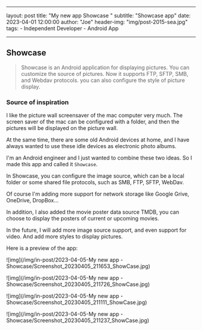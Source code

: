 ---
layout:     post
title:      "My new app Showcase "
subtitle:   "Showcase app"
date:       2023-04-01 12:00:00
author:     "Joe"
header-img: "img/post-2015-sea.jpg"
tags:
    - Independent Developer
    - Android App


------

## Showcase

> Showcase is an Android application for displaying pictures. You can customize the source of pictures. Now it supports FTP, SFTP, SMB, and Webdav protocols. you can also configure the style of picture display.

### Source of inspiration


I like the picture wall screensaver of the mac computer very much. The screen saver of the mac can be configured with a folder, and then the pictures will be displayed on the picture wall.

At the same time, there are some old Android devices at home, and I have always wanted to use these idle devices as electronic photo albums. 

I'm an Android engineer and I just wanted to combine these two ideas. So I made this app and called it `Showcase`.

In Showcase, you can configure the image source, which can be a local folder or some shared file protocols, such as SMB, FTP, SFTP, WebDav.

Of course I'm adding more support for network storage like Google Grive, OneDrive, DropBox...

In addition, I also added the movie poster data source TMDB, you can choose to display the posters of current or upcoming movies.

In the future, I will add more image source support, and even support for video. And add more styles to display pictures.

Here is a preview of the app:

![img](/img/in-post/2023-04-05-My new app - Showcase/Screenshot_20230405_211653_ShowCase.jpg)

![img](/img/in-post/2023-04-05-My new app - Showcase/Screenshot_20230405_211726_ShowCase.jpg)

![img](/img/in-post/2023-04-05-My new app - Showcase/Screenshot_20230405_211111_ShowCase.jpg)

![img](/img/in-post/2023-04-05-My new app - Showcase/Screenshot_20230405_211237_ShowCase.jpg)